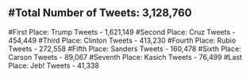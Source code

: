 #Total Number of Tweets: 3,128,760 
---
#First Place: Trump Tweets - 1,621,149
#Second Place: Cruz Tweets - 454,449
#Third Place: Clinton Tweets - 413,230
#Fourth Place: Rubio Tweets - 272,558
#Fifth Place: Sanders Tweets - 160,478
#Sixth Place: Carson Tweets - 89,067
#Seventh Place: Kasich Tweets - 76,499
#Last Place: Jeb! Tweets - 41,338
